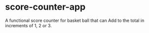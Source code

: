 # score-counter-app

A functional score counter for basket ball that can Add to the total in increments of 1, 2 or 3.
